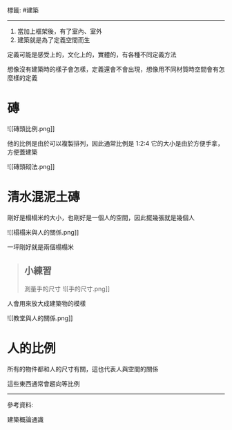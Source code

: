 標籤: #建築 

---

1. 當加上框架後，有了室內、室外
2. 建築就是為了定義空間而生

定義可能是感受上的，文化上的，實體的，有各種不同定義方法

想像沒有建築時的樣子會怎樣，定義還會不會出現，想像用不同材質時空間會有怎麼樣的定義

# 磚

![[磚頭比例.png]]

他的比例是由於可以複製排列，因此通常比例是 1:2:4 
它的大小是由於方便手拿，方便蓋建築

![[磚頭砌法.png]]

# 清水混泥土磚

剛好是榻榻米的大小，也剛好是一個人的空間，因此擺幾張就是幾個人

![[榻榻米與人的關係.png]]

一坪剛好就是兩個榻榻米

> ## 小練習
> 測量手的尺寸
> ![[手的尺寸.png]]

人會用來放大成建築物的模樣

![[教堂與人的關係.png]]

# 人的比例

所有的物件都和人的尺寸有關，這也代表人與空間的關係

這些東西通常會趨向等比例

---

參考資料:

建築概論通識
